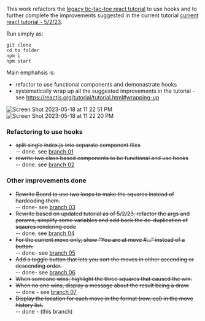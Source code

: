 This work refactors the [legacy tic-tac-toe react tutorial](https://legacy.reactjs.org/tutorial/tutorial.html) to use hooks and to further complete the improvements suggested in the current tutorial [current react tutorial - 5/2/23](https://react.dev/learn/tutorial-tic-tac-toe#wrapping-up).  

Run simply as:
```
git clone
cd to folder
npm i
npm start
```

Main emphahsis is:  
- refactor to use functional components and demonastrate hooks
- systematically wrap up all the suggested improvements in the tutorial - see https://reactjs.org/tutorial/tutorial.html#wrapping-up

![Screen Shot 2023-05-18 at 11 22 51 PM](https://github.com/bganguly/tic-tac-toe-using-functional-components/assets/627740/2d621f7f-71a6-4674-8c68-6ceb2780fa89)
![Screen Shot 2023-05-18 at 11 22 20 PM](https://github.com/bganguly/tic-tac-toe-using-functional-components/assets/627740/cf06c8c3-8ec2-4b64-8e03-74b2c0eef529)


### Refactoring to use hooks ###
- ~~split single index.js into separate component files~~  
-- done. see [branch 01](https://github.com/bganguly/tic-tac-toe-using-functional-components/tree/01-split-indexjs-into-individual-files)  
- ~~rewrite two class based components to be functional and use hooks~~  
-- done. see [branch 02](https://github.com/bganguly/tic-tac-toe-using-functional-components/tree/02-use-functional-components-and-hooks)

### Other improvements done ###
- ~~Rewrite Board to use two loops to make the squares instead of hardcoding them.~~  
-- done- see [branch 03](https://github.com/bganguly/tic-tac-toe-using-functional-components/tree/03-removed-hard-coded-repitition-in-boardjs)  
- ~~Rewrite based on updated tutorial as of 5/2/23, refactor the args and params, simplify some variables and add back the de-duplication of sqaures rendering code~~  
-- done. see [branch 04](https://github.com/bganguly/tic-tac-toe-using-functional-components/tree/04-refactored-certain-props-and-variables)  
- ~~For the current move only, show “You are at move #…” instead of a button.~~  
-- done- see [branch 05](https://github.com/bganguly/tic-tac-toe-using-functional-components/tree/05-show-text-instead-of-button-for-current-move)  
- ~~Add a toggle button that lets you sort the moves in either ascending or descending order.~~  
-- done- see [branch 06](https://github.com/bganguly/tic-tac-toe-using-functional-components/tree/06-allow-moves-to-be-sorted)  
- ~~When someone wins, highlight the three squares that caused the win.~~
- ~~When no one wins, display a message about the result being a draw.~~  
-- done - see [branch 07](https://github.com/bganguly/tic-tac-toe-using-functional-components/tree/07-highlight-winning-squares)  
- ~~Display the location for each move in the format (row, col) in the move history list.~~  
-- done - (this branch)
